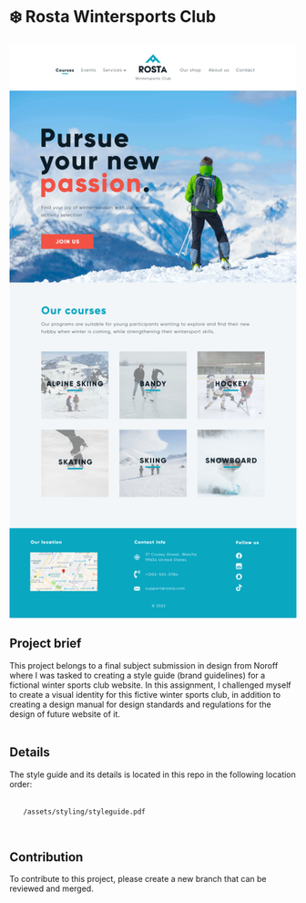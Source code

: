 <h1>❄️ Rosta Wintersports Club</h1>
<img src="/assets/mockup.png" alt="Rosta website mockup">
<h2>Project brief</h2> 
This project belongs to a final subject submission in design from Noroff where I was tasked to creating a style guide (brand guidelines) for a fictional winter sports club website. In this assignment, I challenged myself to create a visual identity for this fictive winter sports club, in addition to creating a design manual for design standards and regulations for the design of future website of it.
<br><br>
<h2>Details</h2>
The style guide and its details is located in this repo in the following location order:
<br><br>
<pre>
  <code> /assets/styling/styleguide.pdf </code>
</pre>
<br>
<h2>Contribution</h2>
To contribute to this project, please create a new branch that can be reviewed and merged. 
<br><br><br>
